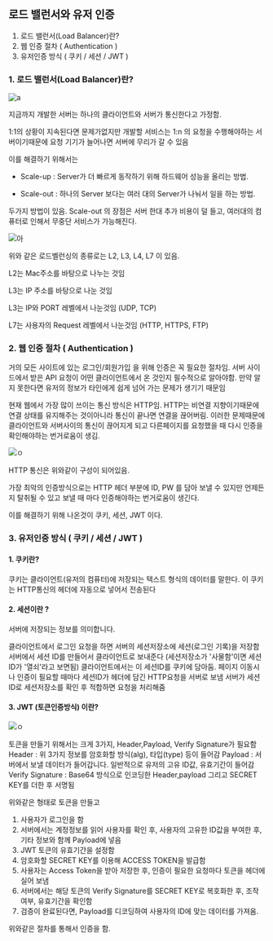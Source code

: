 ## 로드 밸런서와 유저 인증

1. 로드 밸런서(Load Balancer)란?
2. 웹 인증 절차 ( Authentication )
3. 유저인증 방식 ( 쿠키 / 세션 / JWT )

### 1. 로드 밸런서(Load Balancer)란?

![a](https://nesoy.github.io/assets/posts/20180602/1.png)

지금까지 개발한 서버는 하나의 클라이언트와 서버가 통신한다고 가정함.

1:1의 상황이 지속된다면 문제가없지만 개발할 서비스는 1:n 의 요청을 수행해야하는 서버이기때문에 요청 기기가 늘어나면 서버에 무리가 갈 수 있음

이를 해결하기 위해서는 

- Scale-up : Server가 더 빠르게 동작하기 위해 하드웨어 성능을 올리는 방법.

- Scale-out : 하나의 Server 보다는 여러 대의 Server가 나눠서 일을 하는 방법.

두가지 방법이 있음. Scale-out 의 장점은 서버 한대 추가 비용이 덜 들고, 여러대의 컴퓨터로 인해서 무중단 서비스가 가능해진다.

![아](https://nesoy.github.io/assets/posts/20180602/3.png)

위와 같은 로드벨런싱의 종류로는 L2, L3, L4, L7 이 있음.

L2는 Mac주소를 바탕으로 나누는 것임

L3는 IP 주소를 바탕으로 나눈 것임

L3는 IP와 PORT 레벨에서 나눈것임 (UDP, TCP)

L7는 사용자의 Request 레벨에서 나눈것임 (HTTP, HTTPS, FTP)

### 2. 웹 인증 절차 ( Authentication )

거의 모든 사이트에 있는 로그인/회원가입 을 위해 인증은 꼭 필요한 절차임. 서버 사이드에서 받은 API 요청이 어떤 클라이언트에서 온 것인지 필수적으로 알아야함. 만약 알지 못한다면 유저의 정보가 타인에게 쉽게 넘어 가는 문제가 생기기 때문임

현재 웹에서 가장 많이 쓰이는 통신 방식은 HTTP임. HTTP는 비연결 지향이기때문에 연결 상태를 유지해주는 것이아니라 통신이 끝나면 연결을 끊어버림.
이러한 문제때문에 클라이언트와 서버사이의 통신이 끊어지게 되고 다른페이지를 요청했을 때 다시 인증을 확인해야하는 번거로움이 생김.

![ㅇ](https://t1.daumcdn.net/cfile/tistory/99E892345B53368707)

HTTP 통신은 위와같이 구성이 되어있음.

가장 최악의 인증방식으로는 HTTP 헤더 부분에 ID, PW 를 담아 보낼 수 있지만 언제든지 탈취될 수 있고 보낼 때 마다 인증해야하는 번거로움이 생긴다. 

이를 해결하기 위해 나온것이 쿠키, 세션, JWT 이다.

### 3. 유저인증 방식 ( 쿠키 / 세션 / JWT )

#### 1. 쿠키란?
쿠키는 클라이언트(유저의 컴퓨터)에 저장되는 텍스트 형식의 데이터를 말한다.
이 쿠키는 HTTP통신의 헤더에 자동으로 넣어서 전송된다

#### 2. 세션이란 ?

서버에 저장되는 정보를 의미합니다.

클라이언트에서 로그인 요청을 하면 서버의 세션저장소에 세션(로그인 기록)을 저장함
서버에서 세션 ID를 만들어서 클라이언트로 보내준다 (세션저장소가 '사물함'이면 세션ID가 '열쇠'라고 보면됨)
클라이언트에서는 이 세션ID를 쿠키에 담아둠.
페이지 이동시나 인증이 필요할 때마다 세션ID가 헤더에 담긴 HTTP요청을 서버로 보냄
서버가 세션ID로 세션저장소를 확인 후 적합하면 요청을 처리해줌

#### 3. JWT (토큰인증방식) 이란?

![ㅇ](https://t1.daumcdn.net/cfile/tistory/99329E345B53368603)

토큰을 만들기 위해서는 크게 3가지, Header,Payload, Verify Signature가 필요함
Header : 위 3가지 정보를 암호화할 방식(alg), 타입(type) 등이 들어감
Payload : 서버에서 보낼 데이터가 들어갑니다. 일반적으로 유저의 고유 ID값, 유효기간이 들어감
Verify Signature :  Base64 방식으로 인코딩한 Header,payload 그리고 SECRET KEY를 더한 후 서명됨

위와같은 형태로 토큰을 만들고

1. 사용자가 로그인을 함
2. 서버에서는 계정정보를 읽어 사용자를 확인 후, 사용자의 고유한 ID값을 부여한 후, 기타 정보와 함께 Payload에 넣음
3. JWT 토큰의 유효기간을 설정함
4. 암호화할 SECRET KEY를 이용해 ACCESS TOKEN을 발급함
5. 사용자는 Access Token을 받아 저장한 후, 인증이 필요한 요청마다 토큰을 헤더에 실어 보냄
6. 서버에서는 해당 토큰의 Verify Signature를 SECRET KEY로 복호화한 후, 조작 여부, 유효기간을 확인함
7. 검증이 완료된다면, Payload를 디코딩하여 사용자의 ID에 맞는 데이터를 가져옴.

위와같은 절차를 통해서 인증을 함.






